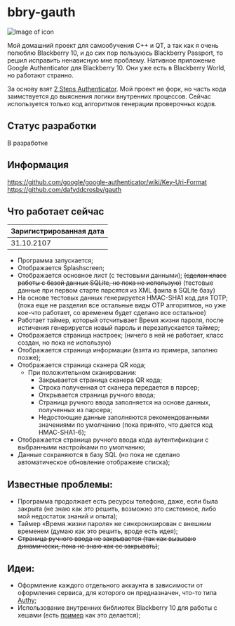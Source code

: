 # bbry-gauth
![Image of icon](https://github.com/animeslave/bbry-gauth/blob/master/assets/images/icons/app/icon_144.png)

Мой домашний проект для самообучения C++ и QT, а так как я очень полюблю Blackberry 10, и до сих пор пользуюсь Blackberry Passport, то решил исправить ненависную мне проблему. 
Нативное приложение Google Authenticator для Blackberry 10. Они уже есть в Blackberry World, но работают странно. 

За основу взят [2 Steps Authenticator](https://github.com/dafyddcrosby/gauth). Мой проект не форк, но часть кода заимствуется до выяснения логики внутренних процессов. Сейчас используется только код алгоритмов генерации проверочных кодов.  

## Статус разработки

В разработке

## Информация
https://github.com/google/google-authenticator/wiki/Key-Uri-Format
https://github.com/dafyddcrosby/gauth

## Что работает сейчас
| Заригистрированная дата |
| ------------ |
| 31.10.2107 |
- Программа запускается;
- Отображается Splashscreen;
- Отображается основное лист (с тестовыми данными); ~~(сделан класс работы с базой данных SQLite, но пока не использую)~~ (тестовые данные при первом старте парсятся из XML фаила в SQLite базу)
- На основе тестовых данных генерируется HMAC-SHA1 код для TOTP; (пока еще не разделил все остальные виды OTP алгоритмов, но уже кое-что работает, со временем будет сделано все остальное)
- Работает таймер, который отсчитывает Время жизни пароля, после истичения генерируется новый пароль и перезапускается таймер;
- Отображается страница настроек; (ничего в ней не работает, класс создан, но пока не использую)
- Отображается страница информации (взята из примера, заполню позже);
- Отображается страница сканера QR кода;
  - При положительном сканировании:
    - Закрывается страница сканера QR кода;
    - Строка полученная от сканера передается в парсер;
    - Открывается страница ручного ввода;
    - Страница ручного ввода заполняется на основе данных, полученных из парсера; 
    - Недостоющие данные заполняются рекомендованными значениями по умолчанию (пока принято, что дается код HMAC-SHA1-6);
- Отображается страница ручного ввода кода аутентификации с выбранными настройками по умолчанию;
- Данные сохраняются в базу SQL (но пока не сделано автоматическое обновление отображеие списка);

## Известные проблемы: 
- Программа продолжает есть ресурсы телефона, даже, если была закрыта (не знаю как это решить, возможно это системное, либо мой недостаток знаний и опыта);
- Таймер «Время жизни пароля» не синхронизирован с внешним временем (думаю как это решить, вроде есть идея);
- ~~Страница ручного ввода не закрывается (так как вызываю динамически, пока не знаю как ее закрывать)~~; 

## Идеи:
- Оформление каждого отдельного аккаунта в зависимости от оформления сервиса, для которого он предназначен, что-то типа [Authy](https://authy.com/);
- Использование внутренних библиотек Blackberry 10 для работы с хешами (есть [пример](https://github.com/kadaj/QAuthenticator) как это делается);
